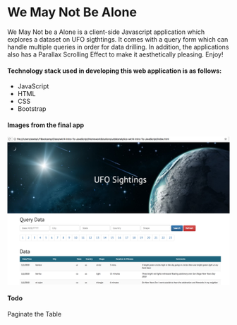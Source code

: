 # We May Not Be Alone

We May Not be a Alone is a client-side Javascript application which explores a dataset on UFO sigthtings. It comes with a query form which can handle multiple queries in order for data drilling. In addition, the applications also has a Parallax Scrolling Effect to make it aesthetically pleasing. Enjoy!

#### Technology stack used in developing this web application is as follows:
* JavaScript
* HTML
* CSS
* Bootstrap

#### Images from the final app
![final_app_part1.png](images/final_app_part.png)

#### Todo
Paginate the Table